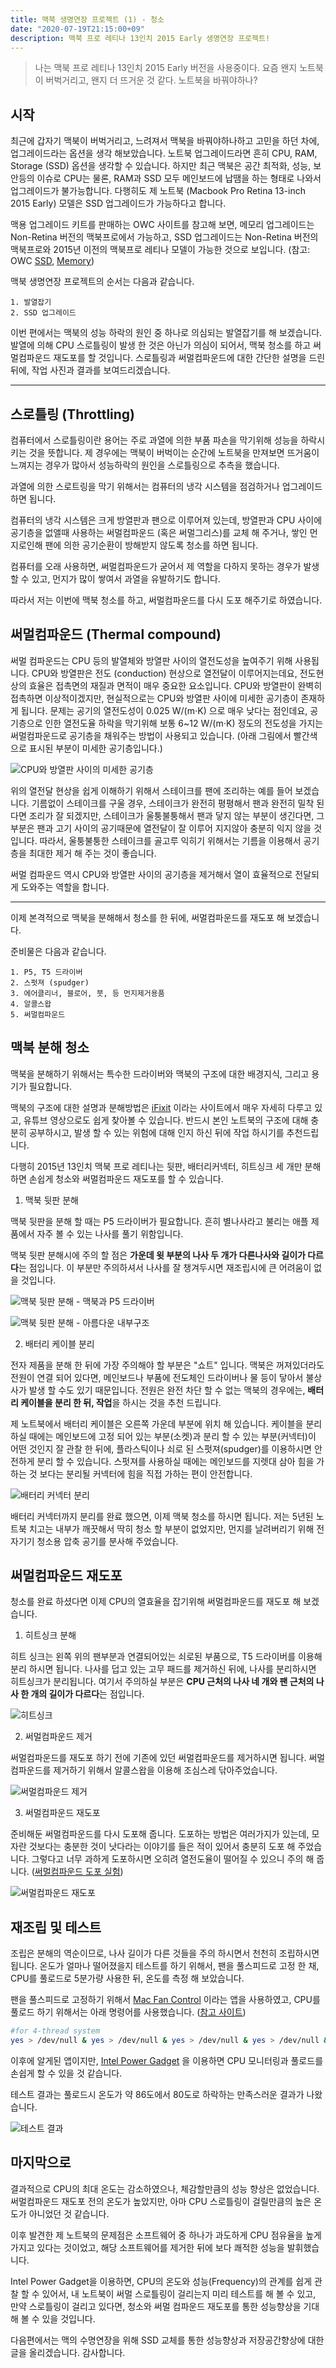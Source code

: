 ```yaml
---
title: 맥북 생명연장 프로젝트 (1) - 청소
date: "2020-07-19T21:15:00+09"
description: 맥북 프로 레티나 13인치 2015 Early 생명연장 프로젝트!
---
```


> 나는 맥북 프로 레티나 13인치 2015 Early 버전을 사용중이다. 요즘 왠지 노트북이 버벅거리고, 왠지 더 뜨거운 것 같다. 노트북을 바꿔야하나?

## 시작

최근에 갑자기 맥북이 버벅거리고, 느려져서 맥북을 바꿔야하나하고 고민을 하던 차에, 업그레이드라는 옵션을 생각 해보았습니다. 노트북 업그레이드라면 흔히 CPU, RAM, Storage (SSD) 옵션을 생각할 수 있습니다. 하지만 최근 맥북은 공간 최적화, 성능, 보안등의 이슈로 CPU는 물론, RAM과 SSD 모두 메인보드에 납땜을 하는 형태로 나와서 업그레이드가 불가능합니다. 다행히도 제 노트북 (Macbook Pro Retina 13-inch 2015 Early) 모델은 SSD 업그레이드가 가능하다고 합니다.

맥용 업그레이드 키트를 판매하는 OWC 사이트를 참고해 보면, 메모리 업그레이드는 Non-Retina 버전의 맥북프로에서 가능하고, SSD 업그레이드는 Non-Retina 버전의 맥북프로와 2015년 이전의 맥북프로 레티나 모델이 가능한 것으로 보입니다. (참고: OWC [SSD](https://eshop.macsales.com/shop/ssd/owc/macbook-pro), [Memory](https://eshop.macsales.com/shop/memory/Apple_MacBook_MacBook_Pro/Upgrade))

맥북 생명연장 프로젝트의 순서는 다음과 같습니다.

```text
1. 발열잡기
2. SSD 업그레이드
```

이번 편에서는 맥북의 성능 하락의 원인 중 하나로 의심되는 발열잡기를 해 보겠습니다. 발열에 의해 CPU 스로틀링이 발생 한 것은 아닌가 의심이 되어서, 맥북 청소를 하고 써멀컴파운드 재도포를 할 것입니다. 스로틀링과 써멀컴파운드에 대한 간단한 설명을 드린 뒤에, 작업 사진과 결과를 보여드리겠습니다.

---

## 스로틀링 (Throttling)

컴퓨터에서 스로틀링이란 용어는 주로 과열에 의한 부품 파손을 막기위해 성능을 하락시키는 것을 뜻합니다. 제 경우에는 맥북이 버벅이는 순간에 노트북을 만져보면 뜨거움이 느껴지는 경우가 많아서 성능하락의 원인을 스로틀링으로 추측을 했습니다.

과열에 의한 스로트링을 막기 위해서는 컴퓨터의 냉각 시스템을 점검하거나 업그레이드 하면 됩니다.

컴퓨터의 냉각 시스템은 크게 방열판과 팬으로 이루어져 있는데, 방열판과 CPU 사이에 공기층을 없앨때 사용하는 써멀컴파운드 (혹은 써멀그리스)를 교체 해 주거나, 쌓인 먼지로인해 팬에 의한 공기순환이 방해받지 않도록 청소를 하면 됩니다.

컴퓨터를 오래 사용하면, 써멀컴파운드가 굳어서 제 역할을 다하지 못하는 경우가 발생할 수 있고, 먼지가 많이 쌓여서 과열을 유발하기도 합니다.

따라서 저는 이번에 맥북 청소를 하고, 써멀컴파운드를 다시 도포 해주기로 하였습니다.

## 써멀컴파운드 (Thermal compound)

써멀 컴파운드는 CPU 등의 발열체와 방열판 사이의 열전도성을 높여주기 위해 사용됩니다. CPU와 방열판은 전도 (conduction) 현상으로 열전달이 이루어지는데요, 전도현상의 효율은 접촉면의 재질과 면적이 매우 중요한 요소입니다. CPU와 방열판이 완벽히 접촉하면 이상적이겠지만, 현실적으로는 CPU와 방열판 사이에 미세한 공기층이 존재하게 됩니다. 문제는 공기의 열전도성이 0.025 W/(m⋅K) 으로 매우 낮다는 점인데요, 공기층으로 인한 열전도율 하락을 막기위해 보통 6~12 W/(m⋅K) 정도의 전도성을 가지는 써멀컴파운드로 공기층을 채워주는 방법이 사용되고 있습니다. (아래 그림에서 빨간색으로 표시된 부분이 미세한 공기층입니다.)

![CPU와 방열판 사이의 미세한 공기층](./mac_cleaning/thermal_compound.png)

위의 열전달 현상을 쉽게 이해하기 위해서 스테이크를 팬에 조리하는 예를 들어 보겠습니다. 기름없이 스테이크를 구울 경우, 스테이크가 완전히 평평해서 팬과 완전히 밀착 된다면 조리가 잘 되겠지만, 스테이크가 울퉁불퉁해서 팬과 닿지 않는 부분이 생긴다면, 그 부분은 팬과 고기 사이의 공기때문에 열전달이 잘 이루어 지지않아 충분히 익지 않을 것입니다. 따라서, 울퉁불퉁한 스테이크를 골고루 익히기 위해서는 기름을 이용해서 공기층을 최대한 제거 해 주는 것이 좋습니다.

써멀 컴파운드 역시 CPU와 방열판 사이의 공기층을 제거해서 열이 효율적으로 전달되게 도와주는 역할을 합니다.

---
이제 본격적으로 맥북을 분해해서 청소를 한 뒤에, 써멀컴파운드를 재도포 해 보겠습니다.

준비물은 다음과 같습니다.

```text
1. P5, T5 드라이버
2. 스펏져 (spudger)
3. 에어클리너, 블로어, 붓, 등 먼지제거용품
4. 알콜스왑
5. 써멀컴파운드
```

## 맥북 분해 청소

맥북을 분해하기 위해서는 특수한 드라이버와 맥북의 구조에 대한 배경지식, 그리고 용기가 필요합니다.

맥북의 구조에 대한 설명과 분해방법은 [iFixit](https://www.ifixit.com/) 이라는 사이트에서 매우 자세히 다루고 있고, 유튜브 영상으로도 쉽게 찾아볼 수 있습니다. 반드시 본인 노트북의 구조에 대해 충분히 공부하시고, 발생 할 수 있는 위험에 대해 인지 하신 뒤에 작업 하시기를 추천드립니다.

다행히 2015년 13인치 맥북 프로 레티나는 뒷판, 배터리커넥터, 히트싱크 세 개만 분해하면 손쉽게 청소와 써멀컴파운드 재도포를 할 수 있습니다.

1. 맥북 뒷판 분해

맥북 뒷판을 분해 할 때는 P5 드라이버가 필요합니다. 흔히 별나사라고 불리는 애플 제품에서 자주 볼 수 있는 나사를 풀기 위함입니다.

맥북 뒷판 분해시에 주의 할 점은 **가운데 윗 부분의 나사 두 개가 다른나사와 길이가 다르다**는 점입니다. 이 부분만 주의하셔서 나사를 잘 챙겨두시면 재조립시에 큰 어려움이 없을 것입니다.

![맥북 뒷판 분해 - 맥북과 P5 드라이버](./mac_cleaning/1.JPG)

![맥북 뒷판 분해 - 아름다운 내부구조](./mac_cleaning/2.JPG)

2. 배터리 케이블 분리

전자 제품을 분해 한 뒤에 가장 주의해야 할 부분은 "쇼트" 입니다. 맥북은 꺼져있더라도 전원이 연결 되어 있다면, 메인보드나 부품에 전도체인 드라이버나 물 등이 닿아서 불상사가 발생 할 수도 있기 때문입니다. 전원은 완전 차단 할 수 없는 맥북의 경우에는, **배터리 케이블을 분리 한 뒤, 작업**을 하시는 것을 추천 드립니다.

제 노트북에서 배터리 케이블은 오른쪽 가운데 부분에 위치 해 있습니다. 케이블을 분리 하실 때에는 메인보드에 고정 되어 있는 부분(소켓)과 분리 할 수 있는 부분(커넥터)이 어떤 것인지 잘 관찰 한 뒤에, 플라스틱이나 쇠로 된 스펏져(spudger)를 이용하시면 안전하게 분리 할 수 있습니다. 스펏져를 사용하실 때에는 메인보드를 지렛대 삼아 힘을 가하는 것 보다는 분리될 커넥터에 힘을 직접 가하는 편이 안전합니다.

![배터리 커넥터 분리](./mac_cleaning/3.JPG)

배터리 커넥터까지 분리를 완료 했으면, 이제 맥북 청소를 하시면 됩니다. 저는 5년된 노트북 치고는 내부가 깨끗해서 딱히 청소 할 부분이 없었지만, 먼지를 날려버리기 위해 전자기기 청소용 압축 공기를 분사해 주었습니다.

## 써멀컴파운드 재도포

청소를 완료 하셨다면 이제 CPU의 열효율을 잡기위해 써멀컴파운드를 재도포 해 보겠습니다.

1. 히트싱크 분해

히트 싱크는 왼쪽 위의 팬부분과 연결되어있는 쇠로된 부품으로, T5 드라이버를 이용해 분리 하시면 됩니다. 나사를 덥고 있는 고무 패드를 제거하신 뒤에, 나사를 분리하시면 히트싱크가 분리됩니다. 여기서 주의하실 부분은 **CPU 근처의 나사 네 개와 팬 근처의 나사 한 개의 길이가 다르다**는 점입니다.

![히트싱크](./mac_cleaning/4.JPG)

2. 써멀컴파운드 제거

써멀컴파운드를 재도포 하기 전에 기존에 있던 써멀컴파운드를 제거하시면 됩니다. 써멀컴파운드를 제거하기 위해서 알콜스왑을 이용해 조심스레 닦아주었습니다.

![써멀컴파운드 제거](./mac_cleaning/5.JPG)

3. 써멀컴파운드 재도포

준비해둔 써멀컴파운드를 다시 도포해 줍니다. 도포하는 방법은 여러가지가 있는데, 모자란 것보다는 충분한 것이 낫다라는 이야기를 들은 적이 있어서 충분히 도포 해 주었습니다. 그렇다고 너무 과하게 도포하시면 오히려 열전도율이 떨어질 수 있으니 주의 해 줍니다. ([써멀컴파운드 도포 실험](http://www.coolenjoy.net/bbs/review/2671))

![써멀컴파운드 재도포](./mac_cleaning/6.JPG)

## 재조립 및 테스트

조립은 분해의 역순이므로, 나사 길이가 다른 것들을 주의 하시면서 천천히 조립하시면 됩니다. 온도가 얼마나 떨어졌을지 테스트를 하기 위해서, 팬을 풀스피드로 고정 한 채, CPU를 풀로드로 5분가량 사용한 뒤, 온도를 측정 해 보았습니다.

팬을 풀스피드로 고정하기 위해서 [Mac Fan Control](https://crystalidea.com/macs-fan-control) 이라는 앱을 사용하였고, CPU를 풀로드 하기 위해서는 아래 명령어를 사용했습니다. ([참고 사이트](https://osxdaily.com/2012/10/02/stress-test-mac-cpu/))
```bash
#for 4-thread system
yes > /dev/null & yes > /dev/null & yes > /dev/null & yes > /dev/null &
```

이후에 알게된 앱이지만, [Intel Power Gadget](https://software.intel.com/content/www/us/en/develop/articles/intel-power-gadget.html) 을 이용하면 CPU 모니터링과 풀로드를 손쉽게 할 수 있을 것 같습니다.

테스트 결과는 풀로드시 온도가 약 86도에서 80도로 하락하는 만족스러운 결과가 나왔습니다.

![테스트 결과](./mac_cleaning/before_after.png)

## 마지막으로

결과적으로 CPU의 최대 온도는 감소하였으나, 체감할만큼의 성능 향상은 없었습니다. 써멀컴파운드 재도포 전의 온도가 높았지만, 아마 CPU 스로틀링이 걸릴만큼의 높은 온도가 아니었던 것 같습니다.

이후 발견한 제 노트북의 문제점은 소프트웨어 중 하나가 과도하게 CPU 점유율을 높게 가지고 있다는 것이었고, 해당 소프트웨어를 제거한 뒤에 보다 쾌적한 성능을 발휘했습니다.

Intel Power Gadget을 이용하면, CPU의 온도와 성능(Frequency)의 관계를 쉽게 관찰 할 수 있어서, 내 노트북이 써멀 스로틀링이 걸리는지 미리 테스트를 해 볼 수 있고, 만약 스로틀링이 걸리고 있다면, 청소와 써멀 컴파운드 재도포를 통한 성능향상을 기대 해 볼 수 있을 것입니다.

다음편에서는 맥의 수명연장을 위해 SSD 교체를 통한 성능향상과 저장공간향상에 대한 글을 올리겠습니다. 감사합니다.